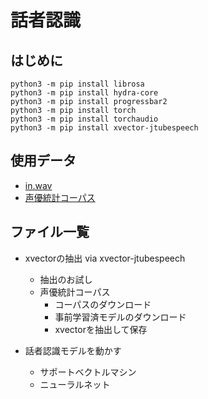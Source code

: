# 話者認識

## はじめに
```
python3 -m pip install librosa
python3 -m pip install hydra-core
python3 -m pip install progressbar2
python3 -m pip install torch
python3 -m pip install torchaudio
python3 -m pip install xvector-jtubespeech
```
## 使用データ
- [in.wav](https://drive.google.com/file/d/1lsN-is31x_snFBTNGR05pQwX9RhzC8sb/view?usp=sharing)
- [声優統計コーパス](https://voice-statistics.github.io/)

## ファイル一覧
- xvectorの抽出 via xvector-jtubespeech
  - 抽出のお試し
  - 声優統計コーパス
    - コーパスのダウンロード
    - 事前学習済モデルのダウンロード
    - xvectorを抽出して保存
   
- 話者認識モデルを動かす
  - サポートベクトルマシン
  - ニューラルネット
